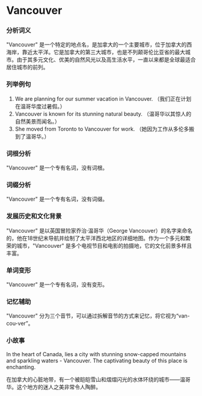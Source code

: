 # Vancouver

### 分析词义

  

"Vancouver" 是一个特定的地点名，是加拿大的一个主要城市，位于加拿大的西海岸，靠近太平洋。它是加拿大的第三大城市，也是不列颠哥伦比亚省的最大城市。由于其多元文化、优美的自然风光以及高生活水平，一直以来都是全球最适合居住城市的前列。

  

### 列举例句

  

1.  We are planning for our summer vacation in Vancouver. （我们正在计划在温哥华度过暑假。）
2.  Vancouver is known for its stunning natural beauty. （温哥华以其惊人的自然美景而闻名。）
3.  She moved from Toronto to Vancouver for work. （她因为工作从多伦多搬到了温哥华。）

  

### 词根分析

  

"Vancouver" 是一个专有名词，没有词根。

  

### 词缀分析

  

"Vancouver" 是一个专有名词，没有词缀。

  

### 发展历史和文化背景

  

"Vancouver" 是以英国冒险家乔治·温哥华（George Vancouver）的名字来命名的，他在18世纪末导航并绘制了太平洋西北地区的详细地图。作为一个多元和繁荣的城市，"Vancouver" 是多个电视节目和电影的拍摄地，它的文化前景多样且丰富。

  

### 单词变形

  

"Vancouver" 是一个专有名词，没有变形。

  

### 记忆辅助

  

"Vancouver" 分为三个音节，可以通过拆解音节的方式来记忆，将它视为“van-cou-ver”。

  

### 小故事

  

In the heart of Canada, lies a city with stunning snow-capped mountains and sparkling waters - Vancouver. The captivating beauty of this place is enchanting.

  

在加拿大的心脏地带，有一个被皑皑雪山和熠熠闪光的水体环绕的城市——温哥华。这个地方的迷人之美非常令人陶醉。
